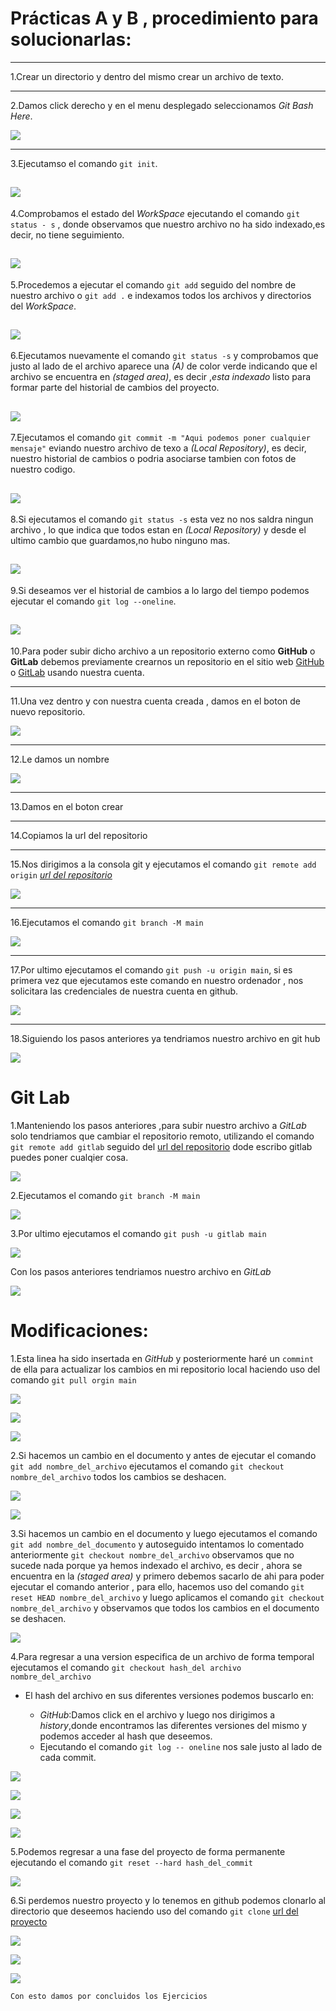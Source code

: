 # Prácticas A y B , procedimiento para solucionarlas:
---
1.Crear un directorio y dentro del mismo crear un archivo de texto.

---
2.Damos click derecho y en el menu desplegado seleccionamos _*Git Bash Here*_.

![](capturas/1.png)

---
3.Ejecutamso el comando ```git init```.

![](capturas/2.png)
---
4.Comprobamos el estado del _WorkSpace_ ejecutando el comando ```git status - s``` , donde observamos que nuestro archivo no ha sido indexado,es decir, no tiene seguimiento.

![](capturas/3.png)
---
5.Procedemos a ejecutar el comando ```git add``` seguido del nombre de nuestro archivo o ```git add .``` e indexamos todos los archivos y directorios del _WorkSpace_.

![](capturas/4.png)
---
6.Ejecutamos nuevamente el comando ```git status -s``` y comprobamos que justo al lado de el archivo aparece una _(A)_ de color verde indicando que el archivo se encuentra en _(staged area)_, es decir ,_esta indexado_ listo para formar parte del historial de cambios del proyecto.

![](capturas/5.png)
---
7.Ejecutamos el comando  ```git commit -m "Aqui podemos poner cualquier mensaje"``` eviando nuestro archivo de texo a _(Local Repository)_, es decir, nuestro historial de cambios o podria asociarse tambien con fotos de nuestro codigo.

![](capturas/6.png)
---
8.Si ejecutamos el comando ```git status -s``` esta vez no nos saldra ningun archivo , lo que indica que todos estan en _(Local Repository)_ y desde el ultimo cambio que guardamos,no hubo ninguno mas.

![](capturas/8.png)
---
9.Si deseamos ver el historial de cambios a lo largo del tiempo podemos ejecutar el comando ```git log --oneline```.

![](capturas/9.png)
---
10.Para poder subir dicho archivo a un repositorio externo como __GitHub__ o __GitLab__ debemos previamente crearnos un repositorio en el sitio web [GitHub](https://github.com/) o [GitLab](https://gitlab.com/) usando nuestra cuenta.

---
11.Una vez dentro y con nuestra cuenta creada , damos en el boton de nuevo repositorio.

![](capturas/10.png)

---
12.Le damos un nombre

![](capturas/11.png)

---
13.Damos en el boton crear 


---
14.Copiamos la url del repositorio



---
15.Nos dirigimos a la consola git y ejecutamos el comando ```git remote add origin``` _[url del repositorio](https://github.com/MRodriguezValdes/Ejercicios-A-y-B.git)_

![](capturas/13.png)

---
16.Ejecutamos el comando ```git branch -M main```

![](capturas/14.png)


---
17.Por ultimo ejecutamos el comando ```git push -u origin main```, si es primera vez que ejecutamos este comando en nuestro ordenador , nos solicitara las credenciales de nuestra cuenta en github.

![](capturas/15.png)


---
18.Siguiendo los pasos anteriores ya tendriamos nuestro archivo en git hub 

![](capturas/16.png)


# Git Lab

1.Manteniendo los pasos anteriores ,para subir nuestro archivo a _GitLab_ solo tendriamos que cambiar el repositorio remoto, utilizando el comando ```git remote add gitlab``` seguido del [url del repositorio](https://gitlab.com/MarcosRdguez/ejercicios-a-y-b.git) dode escribo gitlab puedes poner cualqier cosa.

![](capturas/1g.png)

2.Ejecutamos el comando ```git branch -M main```

![](capturas/2g.png)

3.Por ultimo ejecutamos el comando ```git push -u gitlab main```

![](capturas/3g.png)

Con los pasos anteriores tendriamos nuestro archivo en _GitLab_

![](capturas/4g.png)

# Modificaciones:
1.Esta linea ha sido insertada en _GitHub_ y posteriormente haré un ```commint``` de ella para actualizar los cambios en mi repositorio local haciendo uso del comando ```git pull orgin main ```

![](capturas/1m.png)

![](capturas/2m.png)


![](capturas/3m.png)

2.Si hacemos un cambio en el documento y antes de ejecutar el comando ```git add nombre_del_archivo``` ejecutamos el comando ```git checkout nombre_del_archivo``` todos los cambios se deshacen.

![](capturas/4m.png)

![](capturas/5m.png)

3.Si hacemos un cambio en el documento y luego ejecutamos el comando ```git add nombre_del_documento``` y autoseguido intentamos lo comentado anteriormente ```git checkout nombre_del_archivo``` observamos que no sucede nada porque ya hemos indexado el archivo, es decir , ahora se encuentra en la _(staged area)_ y primero debemos sacarlo de ahi para poder ejecutar el comando anterior , para ello, hacemos uso del comando ```git reset HEAD nombre_del_archivo``` y luego aplicamos el comando ```git checkout nombre_del_archivo``` y observamos que todos los cambios en el documento se deshacen.


![](capturas/6m.png)

4.Para regresar a una version especifica de un archivo de forma temporal ejecutamos el comando ```git checkout hash_del archivo nombre_del_archivo```

- El hash del archivo en sus diferentes versiones podemos buscarlo en:
    
    - _GitHub_:Damos click en el archivo y luego nos dirigimos a _history_,donde encontramos las diferentes versiones del mismo y podemos acceder al hash que deseemos.
    - Ejecutando el comando ```git log -- oneline``` nos sale justo al lado de cada commit.



![](capturas/7m.PNG)


![](capturas/8m.PNG)


![](capturas/9m.PNG)


![](capturas/10m.png)

5.Podemos regresar a una fase del proyecto de forma permanente ejecutando el comando ```git reset --hard hash_del_commit```

![](capturas/11m.png)

6.Si perdemos nuestro proyecto y lo tenemos en github podemos clonarlo al directorio que deseemos haciendo uso del comando ```git clone``` [url del proyecto](https://github.com/MRodriguezValdes/Ejercicios-A-y-B.git)

![](capturas/12m.PNG)


![](capturas/13m.PNG)


![](capturas/14m.PNG)

```Con esto damos por concluidos los Ejercicios```